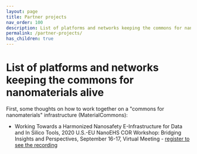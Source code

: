 ```yaml
---
layout: page
title: Partner projects
nav_order: 100
description: List of platforms and networks keeping the commons for nanomaterials alive
permalink: /partner-projects/
has_children: true
---
```

# List of platforms and networks keeping the commons for nanomaterials alive

First, some thoughts on how to work together on a "commons for nanomaterials" infrastructure (MaterialCommons):
- Working Towards a Harmonized Nanosafety E-Infrastructure for Data and In Silico Tools, 2020 U.S.-EU NanoEHS COR Workshop: Bridging Insights and Perspectives, September 16-17, Virtual Meeting - [register to see the recording](https://tvworldwide.com/events/nanotech/200824/default.cfm?id=17730&type=flv&test=0&live=0)
